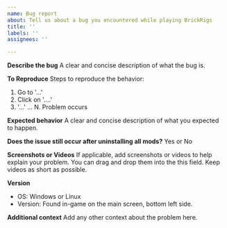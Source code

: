```yaml
---
name: Bug report
about: Tell us about a bug you encountered while playing BrickRigs
title: ''
labels: ''
assignees: ''

---
```


<!-- Please fill out *all* fields as best as you can, or we can't help you -->

**Describe the bug**
A clear and concise description of what the bug is.

**To Reproduce**
Steps to reproduce the behavior:
1. Go to '...'
2. Click on '....'
3. '...'
...
N. Problem occurs

**Expected behavior**
A clear and concise description of what you expected to happen.

**Does the issue still occur after uninstalling all mods?**
Yes or No

**Screenshots or Videos**
If applicable, add screenshots or videos to help explain your problem. You can
drag and drop them into the this field. Keep videos as short as possible.

**Version**
- OS: Windows or Linux
- Version: Found in-game on the main screen, bottom left side.

**Additional context**
Add any other context about the problem here.
